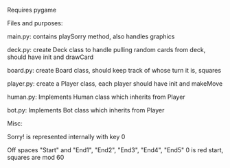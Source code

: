 Requires pygame

Files and purposes:

  main.py: contains playSorry method, also handles graphics

  deck.py: create Deck class to handle pulling random cards from deck, should have init and drawCard
  
  board.py: create Board class, should keep track of whose turn it is, squares
  
  player.py: create a Player class, each player should have init and makeMove
  
  human.py: Implements Human class which inherits from Player
  
  bot.py: Implements Bot class which inherits from Player

Misc:

Sorry! is represented internally with key 0

Off spaces "Start" and "End1", "End2", "End3", "End4", "End5"
0 is red start, squares are mod 60
